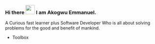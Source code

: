 ### Hi there  <img src='https://i.pinimg.com/originals/33/35/0a/33350a6314b66017370ada20437fff04.gif' width='30px' />   I am Akogwu Emmanuel.

 
 
A Curious fast learner plus Software Developer Who is all about solving problems for the good and benefit of mankind.



-  Toolbox
<!--
**Akogwu24/Akogwu24** is a ✨ _special_ ✨ repository because its `README.md` (this file) appears on your GitHub profile.

Here are some ideas to get you started:

- 🔭 I’m currently working on ...
- 🌱 I’m currently learning ...
- 👯 I’m looking to collaborate on ...
- 🤔 I’m looking for help with ...
- 💬 Ask me about ...
- 📫 How to reach me: ...
- 😄 Pronouns: ...
- ⚡ Fun fact: ...
-->
